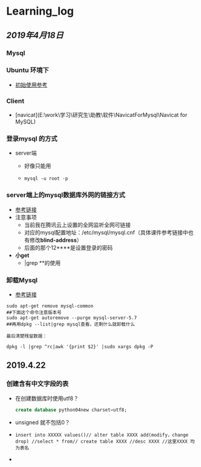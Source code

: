 # Learning_log



## *2019年4月18日*

### Mysql

### Ubuntu 环境下

- [初始使用参考](<https://www.jianshu.com/p/694d7d0a170b>)

### Client 

- [navicat](E:\work\学习\研究生\助教\软件\NavicatForMysql\Navicat for MySQL)

### 登录mysql 的方式

- server端

  - 好像只能用

  - ```
    mysql -u root -p
    ```

### server端上的mysql数据库外网的链接方式

- [参考链接](<https://blog.csdn.net/w20228396/article/details/70143500>)
- 注意事项
  - 当前我在腾讯云上设置的全网监听全网可链接
  - 对应的mysql配置地址：/etc/mysql/mysql.cnf（具体课件参考链接中也有修改**blind-address**）
  - 后面的那个12****是设置登录的密码
- **小get**
  - |grep **的使用

### 卸载Mysql

- [参考链接](<https://blog.csdn.net/w3045872817/article/details/77334886>)

```
sudo apt-get remove mysql-common
##下面这个命令注意版本号
sudo apt-get autoremove --purge mysql-server-5.7
##再用dpkg --list|grep mysql查看，还剩什么就卸载什么

最后清楚残留数据：

dpkg -l |grep ^rc|awk '{print $2}' |sudo xargs dpkg -P
```



## 2019.4.22

### 创建含有中文字段的表

- 在创建数据库时使用utf8？

  ```sql
  create database python04new charset=utf8;
  ```

- unsigned 就不包括0？

- ```
  insert into XXXXX values()// alter table XXXX add(modify，change drop) //select * from// create table XXXX //desc XXXX //这里XXXX 均为表名
  ```

- 